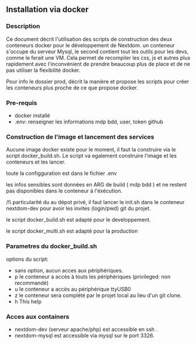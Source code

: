## Installation via docker

### Description

Ce document décrit l'utilisation des scripts de construction des deux conteneurs docker pour le développement de Nextdom. un conteneur s'occupe du serveur Mysql, le second contient tout les outils pour les devs, comme le ferait une VM. Cela permet de recompiler les css, js et autres plus rapidement avec l'inconvénient de prendre beaucoup plus de place et de ne pas utiliser la flexibilité docker.

Pour info le dossier prod, décrit la manière et propose les scripts pour créer les conteneurs plus proche de ce que propose docker.

### Pre-requis

- docker installé
- .env: renseigner les informations mdp bdd, user, token github

### Construction de l'image et lancement des services 

Aucune image docker existe pour le moment, il faut la construire via le script docker_build.sh. 
Le script va egalement construire l'image et les conteneurs et les lancer.

toute la configguration est dans le fichier .env

les infos sensibles sont données en ARG de build ( mdp bdd ) et ne restent pas disponibles dans le conteneur à l'éxécution.

/!\ particularité du au dépot privé, il faut lancer le init.sh dans le conteneur nextdom-dev pour avoir les invites (login/pwd) git du projet. 

le script docker_build.sh est adapté pour le developpement.

le script docker_multi.sh est adapté pour la production


### Parametres du docker_build.sh

options du script:

*	sans option, aucun acces aux périphériques.
*	p	le conteneur a accès à touts les périphériques (privileged: non recommandé)
*	u	le conteneur a accès au périphérique ttyUSB0
*   z   le conteneur sera complété par le projet local au lieu d'un git clone.
*	h	This help

### Acces aux containers

* nextdom-dev (serveur apache/php) est accessible en ssh .
* nextdom-mysql est accessible via mysql sur le port 3326.

##